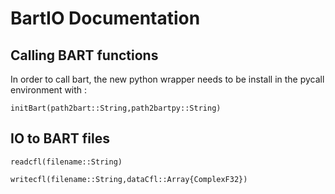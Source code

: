 # BartIO Documentation

## Calling BART functions

In order to call bart, the new python wrapper needs to be install in the pycall environment with :
```@docs
initBart(path2bart::String,path2bartpy::String)
```
## IO to BART files
```@docs
readcfl(filename::String)
```

```@docs
writecfl(filename::String,dataCfl::Array{ComplexF32})
```

